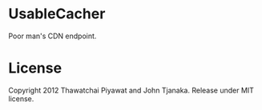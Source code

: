 # UsableCacher

Poor man's CDN endpoint.

# License

Copyright 2012 Thawatchai Piyawat and John Tjanaka. Release under MIT license.